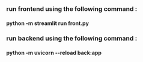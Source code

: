 ### run frontend using the following command : 
#### python -m streamlit run front.py

### run backend using the following command : 
#### python -m uvicorn --reload back:app


